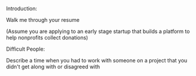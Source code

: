 Introduction:

Walk me through your resume

(Assume you are applying to an early stage startup that builds a platform to help nonprofits collect donations)

Difficult People:

Describe a time when you had to work with someone on a project that you didn't get along with or disagreed with
